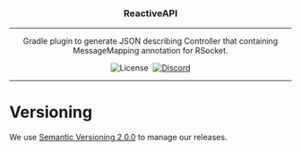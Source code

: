 <p align="center">
<h3 align="center">ReactiveAPI</h3>

------

<p align="center">
Gradle plugin to generate JSON describing Controller that containing MessageMapping annotation for RSocket.
</p>

<p align="center">
<img alt="License" src="https://img.shields.io/github/license/lovinadate/ReactiveAPI">
<a href="https://docs.gradle.org/7.5/release-notes.html"><img alt="" src="https://img.shields.io/badge/Gradle-7.5-brightgreen.svg?colorB=469C00&logo=gradle"></a>
<a href="https://discord.gg/P7FaqjcATp" target="_blank"><img alt="Discord" src="https://img.shields.io/discord/925686623222505482?label=discord"></a>
</p>

------

# Versioning

We use [Semantic Versioning 2.0.0](https://semver.org/spec/v2.0.0.html) to manage our releases.